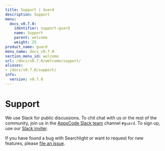 ```yaml
---
title: Support | Guard
description: Support
menu:
  docs_v0.7.0:
    identifier: support-guard
    name: Support
    parent: welcome
    weight: 25
product_name: guard
menu_name: docs_v0.7.0
section_menu_id: welcome
url: /docs/v0.7.0/welcome/support/
aliases:
- /docs/v0.7.0/support/
info:
  version: v0.7.0
---
```


# Support

We use Slack for public discussions. To chit chat with us or the rest of the community, join us in the [AppsCode Slack team](https://appscode.slack.com/messages/C8M8HANQ0/details/) channel `#guard`. To sign up, use our [Slack inviter](https://slack.appscode.com/).

If you have found a bug with Searchlight or want to request for new features, please [file an issue](https://github.com/appscode/guard/issues/new).
